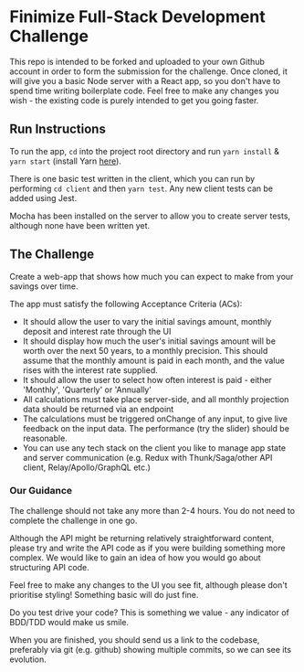 # Finimize Full-Stack Development Challenge

This repo is intended to be forked and uploaded to your own Github account in
order to form the submission for the challenge. Once cloned, it will give you a basic Node server with a React app, so you don't have to spend time writing
boilerplate code. Feel free to make any changes you wish - the existing code is purely intended to get you going faster.

## Run Instructions

To run the app, `cd` into the project root directory and run `yarn install` & `yarn start`
(install Yarn [here](https://yarnpkg.com/en/docs/install)).

There is one basic test written in the client, which you can run by performing
`cd client` and then `yarn test`. Any new client tests can be added using Jest.

Mocha has been installed on the server to allow you to create server tests,
although none have been written yet.

## The Challenge

Create a web-app that shows how much you can expect to make from your savings
over time.

The app must satisfy the following Acceptance Criteria (ACs):
* It should allow the user to vary the initial savings amount, monthly deposit and interest rate through the UI
* It should display how much the user's initial savings amount will be worth
over the next 50 years, to a monthly precision. This should assume that the monthly amount is paid in each month, and the value rises with the interest rate supplied.
* It should allow the user to select how often interest is paid - either 'Monthly', 'Quarterly' or 'Annually'
* All calculations must take place server-side, and all monthly projection data should be returned via an endpoint
* The calculations must be triggered onChange of any input, to give live feedback on the input data. The performance (try the slider) should be reasonable.
* You can use any tech stack on the client you like to manage app state and server communication (e.g. Redux with Thunk/Saga/other API client, Relay/Apollo/GraphQL etc.)

### Our Guidance
The challenge should not take any more than 2-4 hours. You do not need to complete the challenge in one go.

Although the API might be returning relatively straightforward content, please try and write the API code as if you were building something more complex. We would like to gain an idea of how you would go about structuring API code.

Feel free to make any changes to the UI you see fit, although please don't prioritise styling! Something basic will do just fine.

Do you test drive your code? This is something we value - any indicator of BDD/TDD would make us smile.

When you are finished, you should send us a link to the codebase, preferably via git (e.g. github) showing multiple commits, so we can see its evolution.
